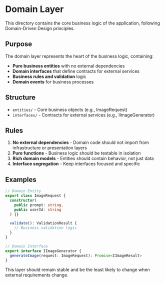 # Domain Layer

This directory contains the core business logic of the application, following Domain-Driven Design principles.

## Purpose

The domain layer represents the heart of the business logic, containing:

- **Pure business entities** with no external dependencies
- **Domain interfaces** that define contracts for external services
- **Business rules and validation** logic
- **Domain events** for business processes

## Structure

- `entities/` - Core business objects (e.g., ImageRequest)
- `interfaces/` - Contracts for external services (e.g., IImageGenerator)

## Rules

1. **No external dependencies** - Domain code should not import from infrastructure or presentation layers
2. **Pure functions** - Business logic should be testable in isolation
3. **Rich domain models** - Entities should contain behavior, not just data
4. **Interface segregation** - Keep interfaces focused and specific

## Examples

```typescript
// Domain Entity
export class ImageRequest {
  constructor(
    public prompt: string,
    public userId: string
  ) {}

  validate(): ValidationResult {
    // Business validation logic
  }
}

// Domain Interface
export interface IImageGenerator {
  generateImage(request: ImageRequest): Promise<IImageResult>
}
```

This layer should remain stable and be the least likely to change when external requirements change.
